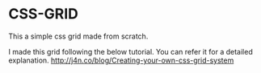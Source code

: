# CSS-GRID

This a simple css grid made from scratch. 

I made this grid following the below tutorial. You can refer it for a detailed explanation. 
http://j4n.co/blog/Creating-your-own-css-grid-system